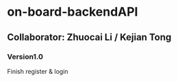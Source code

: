 # on-board-backendAPI
## Collaborator: Zhuocai Li / Kejian Tong
### Version1.0
 Finish register & login
